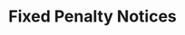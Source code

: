 ---
schema: default
title: Fixed Penalty Notices
organization: Stirling Council
notes: >-
    **Fixed Penalty Notices (FPN) are issued by Stirling Council's Enforcement Officers.**

    **FPNs for Littering and Fly Tipping are enforced under the [Environmental Protection Act (EPA) 1990](https://www.legislation.gov.uk/ukpga/1990/43/contents). Section 87 states it is a criminal offence for a person to drop, throw down or deposit litter in a public space. If a person is found guilty they can be issued with a Fixed Penalty Notice of £80. Section 33A states It is a criminal offence to dump waste onto land that has no licence to accept it – from a bin bag of household rubbish to large quantities of tyres or construction waste.  If a person is found guilty of the offence they can be issued with a Fixed Penalty Notice of £200.**

    **[The Dog Fouling (Scotland) Act 2003](https://www.legislation.gov.uk/asp/2003/12/contents) 
    states it is an offence for a person in charge of a dog to fail to remove and dispose appropriately any excrement after the dog has fouled in all public places. The Fixed Penalty monetary value is £80.**
resources:
  - name: Fixed Penalty Notices CSV
  - url: >-
      https://data.stirling.gov.uk/dataset/bfda5c46-a314-4c34-b0dd-208bf43911a4/resource/37aebb09-0062-40c3-b8f1-585a1171c818/download/20210510-fixed-penalty-notices-01.04.2017-to-31.03.2018.csv
  - format: CSV

  - name: Fixed Penalty Notices CSV
  - url: >-
      https://data.stirling.gov.uk/dataset/bfda5c46-a314-4c34-b0dd-208bf43911a4/resource/02f44c4f-e2ed-4500-8ebd-c72149855907/download/20210510-fixed-penalty-notices-01.04.2018-to-31.03.2019.csv
  - format: CSV

  - name: Fixed Penalty Notices CSV
  - url: >-
      https://data.stirling.gov.uk/dataset/bfda5c46-a314-4c34-b0dd-208bf43911a4/resource/ac72f922-3373-4bc7-8966-ff6d7d0ce242/download/20210510-fixed-penalty-notices-01.04.2019-to-31.03.2020.csv
  - format: CSV

  - name: Fixed Penalty Notices CSV
  - url: >-
      https://data.stirling.gov.uk/dataset/bfda5c46-a314-4c34-b0dd-208bf43911a4/resource/ed61d4ce-ef71-4cee-82d5-5f8da3ff63d4/download/20210510-fixed-penalty-notices-01.04.2020-to-31.03.2021.csv
  - format: CSV
license: Open Government Licence 3.0 (United Kingdom)
category:

  - LGCS Community Safety
maintainer: Stirling Council
maintainer_email: someone@example.com
---